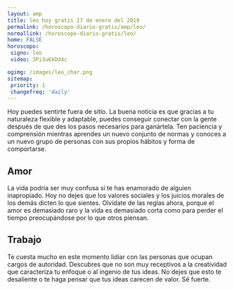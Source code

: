 ```yaml
---
layout: amp
title: leo hoy gratis 17 de enero del 2019 
permalink: /horoscopo-diario-gratis/amp/leo/
normallink: /horoscopo-diario-gratis/leo/
home: FALSE
horoscopo:
 signo: leo
 video: 3Pi3u6kDd4c

ogimg: /images/leo_char.png
sitemap:
 priority: 1
 changefreq: 'daily'
---
```



Hoy puedes sentirte fuera de sitio. La buena noticia es que gracias a tu naturaleza flexible y adaptable, puedes conseguir conectar con la gente después de que des los pasos necesarios para ganártela. Ten paciencia y comprensión mientras aprendes un nuevo conjunto de normas y conoces a un nuevo grupo de personas con sus propios hábitos y forma de comportarse.

## Amor

La vida podría ser muy confusa si te has enamorado de alguien inapropiado. Hoy no dejes que los valores sociales y los juicios morales de los demás dicten lo que sientes. Olvídate de las reglas ahora, porque el amor es demasiado raro y la vida es demasiado corta como para perder el tiempo preocupándose por lo que otros piensan.

## Trabajo

Te cuesta mucho en este momento lidiar con las personas que ocupan cargos de autoridad. Descubres que no son muy receptivos a la creatividad que caracteriza tu enfoque o al ingenio de tus ideas. No dejes que esto te desaliente o te haga pensar que tus ideas carecen de valor. Sé fuerte.
